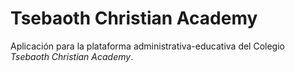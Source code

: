 # Tsebaoth Christian Academy

Aplicación para la plataforma administrativa-educativa del Colegio *Tsebaoth Christian Academy*.
